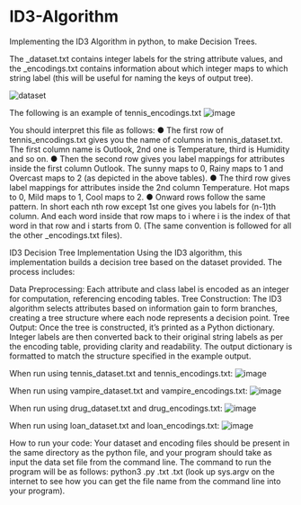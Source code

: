 # ID3-Algorithm
Implementing the ID3 Algorithm in python, to make Decision Trees.

The <name>_dataset.txt contains integer labels for the string attribute values, and the <name>_encodings.txt contains information about which integer maps to which string label (this will be useful for naming the keys of output tree).

![dataset](https://github.com/user-attachments/assets/7859f5c0-fe69-464a-bed7-86dc6b0cddc4)

The following is an example of tennis_encodings.txt
![image](https://github.com/user-attachments/assets/768107c0-16a5-438c-bac1-15adeb19ba82)

You should interpret this file as follows:
● The first row of tennis_encodings.txt gives you the name of columns in tennis_dataset.txt. The first column name is Outlook, 2nd one is Temperature, third is Humidity and so on.
● Then the second row gives you label mappings for attributes inside the first column
Outlook. The sunny maps to 0, Rainy maps to 1 and Overcast maps to 2 (as depicted in the above tables).
● The third row gives label mappings for attributes inside the 2nd column Temperature. Hot maps to 0, Mild maps to 1, Cool maps to 2.
● Onward rows follow the same pattern. In short each nth row except 1st one gives you labels for (n-1)th column. And each word inside that row maps to i where i is the index of that word in that row and i starts from 0.
(The same convention is followed for all the other <name>_encodings.txt files).


ID3 Decision Tree Implementation
Using the ID3 algorithm, this implementation builds a decision tree based on the dataset provided. The process includes:

Data Preprocessing: Each attribute and class label is encoded as an integer for computation, referencing encoding tables.
Tree Construction: The ID3 algorithm selects attributes based on information gain to form branches, creating a tree structure where each node represents a decision point.
Tree Output: Once the tree is constructed, it’s printed as a Python dictionary. Integer labels are then converted back to their original string labels as per the encoding table, providing clarity and readability.
The output dictionary is formatted to match the structure specified in the example output.

When run using tennis_dataset.txt and tennis_encodings.txt:
![image](https://github.com/user-attachments/assets/b4c62014-dee0-45d6-a458-549430f984b9)

When run using vampire_dataset.txt and vampire_encodings.txt:
![image](https://github.com/user-attachments/assets/57a7d8f5-02fc-44f6-9c8d-5aaa4e975be5)


When run using drug_dataset.txt and drug_encodings.txt:
![image](https://github.com/user-attachments/assets/ac1c5e45-6907-4c2e-a8b6-80447796c997)


When run using loan_dataset.txt and loan_encodings.txt:
![image](https://github.com/user-attachments/assets/769162f8-e1cb-4608-989e-1e788e0babae)


How to run your code:
Your dataset and encoding files should be present in the same directory as the python file, and your program should take as input the data set file from the command line. The command to run the program will be as follows: python3 <RollNumber>.py <datasetName>.txt <encodings>.txt
(look up sys.argv on the internet to see how you can get the file name from the command line into your program).
